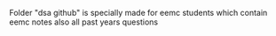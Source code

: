 Folder "dsa github" is specially made for eemc students which contain eemc notes also all past years questions
